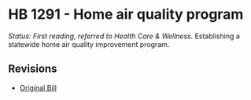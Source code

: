 # HB 1291 - Home air quality program
*Status: First reading, referred to Health Care & Wellness.*
Establishing a statewide home air quality improvement program.

## Revisions
* [Original Bill](1/)